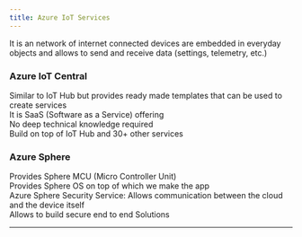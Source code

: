 ```yaml
---
title: Azure IoT Services
---
```


It is an network of internet connected devices are embedded in everyday objects and allows to send and receive data (settings, telemetry, etc.)

### Azure IoT Central

Similar to IoT Hub but provides ready made templates that can be used to create services  
It is SaaS (Software as a Service) offering  
No deep technical knowledge required  
Build on top of IoT Hub and 30+ other services

### Azure Sphere

Provides Sphere MCU (Micro Controller Unit)  
Provides Sphere OS on top of which we make the app  
Azure Sphere Security Service: Allows communication between the cloud and the device itself  
Allows to build secure end to end Solutions

---